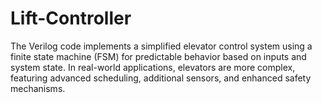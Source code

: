# Lift-Controller
The Verilog code implements a simplified elevator control system using a finite state machine (FSM) for predictable behavior based on inputs and system state. In real-world applications, elevators are more complex, featuring advanced scheduling, additional sensors, and enhanced safety mechanisms.
